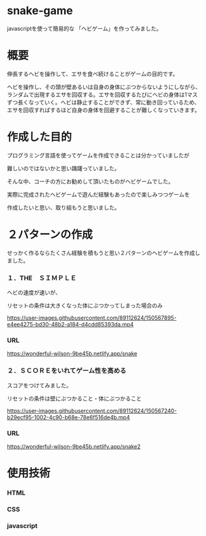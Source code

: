 # snake-game

javascriptを使って簡易的な 「ヘビゲーム」を作ってみました。



# 概要
伸長するヘビを操作して、エサを食べ続けることがゲームの目的です。



ヘビを操作し、その頭が壁あるいは自身の身体にぶつからないようにしながら、ランダムで出現するエサを回収する。エサを回収するたびにヘビの身体は1マスずつ長くなっていく。ヘビは静止することができず、常に動き回っているため、エサを回収すればするほど自身の身体を回避することが難しくなっていきます。



# 作成した目的

プログラミング言語を使ってゲームを作成できることは分かっていましたが


難しいのではないかと思い躊躇っていました。


そんな中、コーチの方にお勧めして頂いたものがヘビゲームでした。


実際に完成されたヘビゲームで遊んだ経験もあったので楽しみつつゲームを


作成したいと思い、取り組もうと思いました。


# ２パターンの作成


せっかく作るならたくさん経験を積もうと思い２パターンのヘビゲームを作成しました。
### １．THE　ＳＩＭＰＬＥ
ヘビの速度が速いが、


リセットの条件は大きくなった体にぶつかってしまった場合のみ


https://user-images.githubusercontent.com/89112624/150567895-e4ee4275-bd30-48b2-a184-d4cdd85393da.mp4

### URL


https://wonderful-wilson-9be45b.netlify.app/snake



### ２．ＳＣＯＲＥをいれてゲーム性を高める
スコアをつけてみました。


リセットの条件は壁にぶつかること・体にぶつかること


https://user-images.githubusercontent.com/89112624/150567240-b29ecf95-1002-4c90-b68e-78e6f516de4b.mp4

### URL


https://wonderful-wilson-9be45b.netlify.app/snake2



# 使用技術


### HTML


### CSS


### javascript


